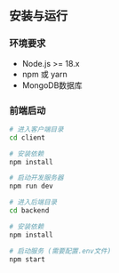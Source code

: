 ## 安装与运行

### 环境要求

- Node.js >= 18.x
- npm 或 yarn
- MongoDB数据库

### 前端启动

```bash
# 进入客户端目录
cd client

# 安装依赖
npm install

# 启动开发服务器
npm run dev

# 进入后端目录
cd backend

# 安装依赖
npm install

# 启动服务 (需要配置.env文件)
npm start